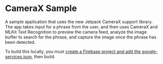 # CameraX Sample

A sample application that uses the new Jetpack CameraX support library. The app takes input for a phrase from the user, and then uses CameraX and MLKit Text Recognition to preview the camera feed, analyze the image buffer to search for the phrase, and capture the image once the phrase has been detected.

To build this locally, you must [create a Firebase project and add the google-services.json](https://firebase.google.com/docs/android/setup), then build.
